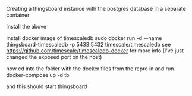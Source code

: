 Creating a thingsboard instance with the postgres database in a separate container

Install the above

Install docker image of timescaledb
sudo docker run -d --name thingsboard-timescaledb -p 5433:5432 timescale/timescaledb
see https://github.com/timescale/timescaledb-docker for more info (I've just changed the exposed port on the host)

now cd into the folder with the docker files from the repro in and run
docker-compose up -d tb

and this should start thingsboard

